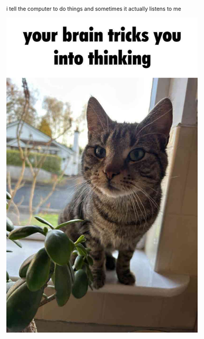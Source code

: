 i tell the computer to do things and sometimes it actually listens to me
<!--START_SECTION:update_image-->
<img src=https://raw.githubusercontent.com/sneakykestrel/sneakykestrel/main/.github/images/your-brain-tricks-you.jpg height="" width="" align=left alt=kitty />
<!--END_SECTION:update_image-->

